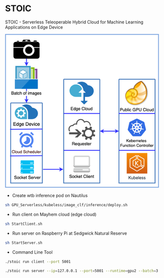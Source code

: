 # STOIC

STOIC - Serverless Teleoperable Hybrid Cloud for Machine Learning Applications on Edge Device

![STOIC Architecture](images/STOIC.png)

* Create wtb inference pod on Nautilus
  
```bash
sh GPU_Serverless/kubeless/image_clf/inference/deploy.sh
```

* Run client on Mayhem cloud (edge cloud)

```bash
sh StartClient.sh
```

* Run server on Raspberry Pi at Sedgwick Natural Reserve

```bash
sh StartServer.sh
```
  
* Command Line Tool

```bash
./stoic run client --port 5001
```

```bash
./stoic run server --ip=127.0.0.1 --port=5001 --runtime=gpu2 --batch=3 --image=32 --preset=true
```
